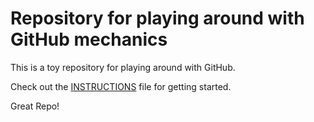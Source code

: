 # Repository for playing around with GitHub mechanics

This is a toy repository for playing around with GitHub.


Check out the [INSTRUCTIONS](INSTRUCTIONS.md) file for getting started.

Great Repo!
